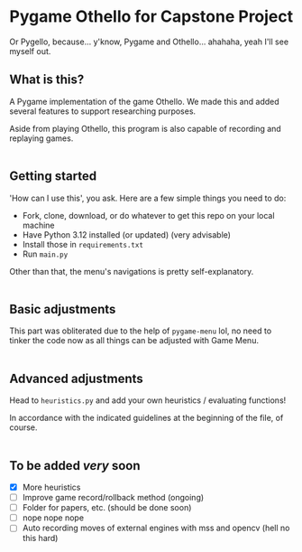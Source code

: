 # Pygame Othello for Capstone Project
Or Pygello, because... y'know, Pygame and Othello... ahahaha, yeah I'll see myself out.

## What is this?
A Pygame implementation of the game Othello. We made this and added several
features to support researching purposes.

Aside from playing Othello, this program is also capable of recording and
replaying games.
<br>
<br>

## Getting started
'How can I use this', you ask. Here are a few simple things you need to do:
- Fork, clone, download, or do whatever to get this repo on your local machine
- Have Python 3.12 installed (or updated) (very advisable)
- Install those in `requirements.txt`
- Run `main.py`

Other than that, the menu's navigations is pretty self-explanatory. 
<br>
<br>

## Basic adjustments
This part was obliterated due to the help of `pygame-menu` lol, no need to tinker
the code now as all things can be adjusted with Game Menu.
<br>
<br>

## Advanced adjustments
Head to `heuristics.py` and add your own heuristics / evaluating functions!

In accordance with the indicated guidelines at the beginning of the file, of course.
<br>
<br>

## To be added *very* soon
- [x] More heuristics
- [ ] Improve game record/rollback method (ongoing)
- [ ] Folder for papers, etc. (should be done soon)
- [ ] nope nope nope
- [ ] Auto recording moves of external engines with mss and opencv (hell no this hard)
